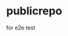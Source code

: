 # publicrepo
for e2e test










































































































































































































































































































































































































































































































































































































































































































































































































































































































































































































































































































































































































































































































































































































































































































































































































































































































































































































































































































































































































































































































































































































































































































































































































































































































































































































































































































































































































































































































































































































































































































































































































































































































































































































































































































































































































































































































































































































































































































































































































































































































































































































































































































































































































































































































































































































































































































































































































































































































































































































































